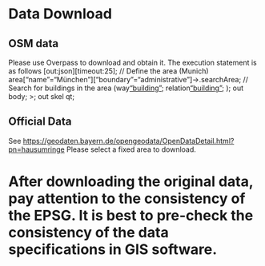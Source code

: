 # Data Download

## OSM data
Please use Overpass to download and obtain it. The execution statement is as follows
[out:json][timeout:25]; // Define the area (Munich) area[“name”=“München”][“boundary”=“administrative”]->.searchArea; // Search for buildings in the area (way[“building”](area.searchArea); relation[“building”](area.searchArea); ); out body; >; out skel qt;

## Official Data
See https://geodaten.bayern.de/opengeodata/OpenDataDetail.html?pn=hausumringe
Please select a fixed area to download.

# After downloading the original data, pay attention to the consistency of the EPSG. It is best to pre-check the consistency of the data specifications in GIS software.

